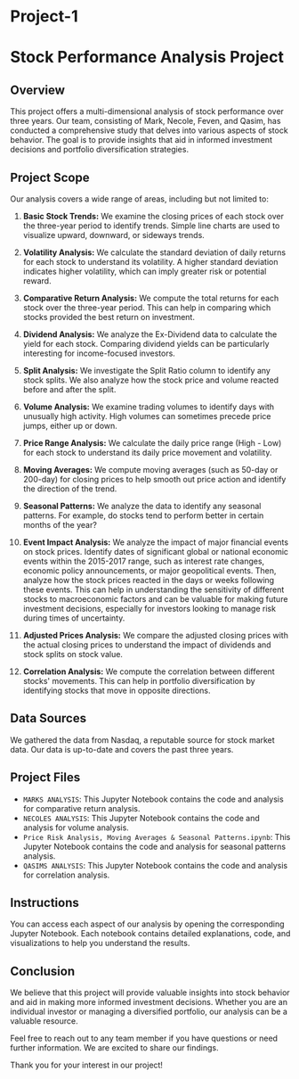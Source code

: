 # Project-1

# Stock Performance Analysis Project

## Overview
This project offers a multi-dimensional analysis of stock performance over three years. Our team, consisting of Mark, Necole, Feven, and Qasim, has conducted a comprehensive study that delves into various aspects of stock behavior. The goal is to provide insights that aid in informed investment decisions and portfolio diversification strategies.

## Project Scope
Our analysis covers a wide range of areas, including but not limited to:

1. **Basic Stock Trends:** We examine the closing prices of each stock over the three-year period to identify trends. Simple line charts are used to visualize upward, downward, or sideways trends.

2. **Volatility Analysis:** We calculate the standard deviation of daily returns for each stock to understand its volatility. A higher standard deviation indicates higher volatility, which can imply greater risk or potential reward.

3. **Comparative Return Analysis:** We compute the total returns for each stock over the three-year period. This can help in comparing which stocks provided the best return on investment.

4. **Dividend Analysis:** We analyze the Ex-Dividend data to calculate the yield for each stock. Comparing dividend yields can be particularly interesting for income-focused investors.

5. **Split Analysis:** We investigate the Split Ratio column to identify any stock splits. We also analyze how the stock price and volume reacted before and after the split.

6. **Volume Analysis:** We examine trading volumes to identify days with unusually high activity. High volumes can sometimes precede price jumps, either up or down.

7. **Price Range Analysis:** We calculate the daily price range (High - Low) for each stock to understand its daily price movement and volatility.

8. **Moving Averages:** We compute moving averages (such as 50-day or 200-day) for closing prices to help smooth out price action and identify the direction of the trend.

9. **Seasonal Patterns:** We analyze the data to identify any seasonal patterns. For example, do stocks tend to perform better in certain months of the year?

10. **Event Impact Analysis:** We analyze the impact of major financial events on stock prices. Identify dates of significant global or national economic events within the 2015-2017 range, such as interest rate changes, economic policy announcements, or major geopolitical events. Then, analyze how the stock prices reacted in the days or weeks following these events. This can help in understanding the sensitivity of different stocks to macroeconomic factors and can be valuable for making future investment decisions, especially for investors looking to manage risk during times of uncertainty.

11. **Adjusted Prices Analysis:** We compare the adjusted closing prices with the actual closing prices to understand the impact of dividends and stock splits on stock value.

12. **Correlation Analysis:** We compute the correlation between different stocks' movements. This can help in portfolio diversification by identifying stocks that move in opposite directions.

## Data Sources
We gathered the data from Nasdaq, a reputable source for stock market data. Our data is up-to-date and covers the past three years.


## Project Files
- `MARKS ANALYSIS`: This Jupyter Notebook contains the code and analysis for comparative return analysis.
- `NECOLES ANALYSIS`: This Jupyter Notebook contains the code and analysis for volume analysis.
- `Price Risk Analysis, Moving Averages & Seasonal Patterns.ipynb`: This Jupyter Notebook contains the code and analysis for seasonal patterns analysis.
- `QASIMS ANALYSIS`: This Jupyter Notebook contains the code and analysis for correlation analysis.

## Instructions
You can access each aspect of our analysis by opening the corresponding Jupyter Notebook. Each notebook contains detailed explanations, code, and visualizations to help you understand the results.

## Conclusion
We believe that this project will provide valuable insights into stock behavior and aid in making more informed investment decisions. Whether you are an individual investor or managing a diversified portfolio, our analysis can be a valuable resource.

Feel free to reach out to any team member if you have questions or need further information. We are excited to share our findings.

Thank you for your interest in our project!
